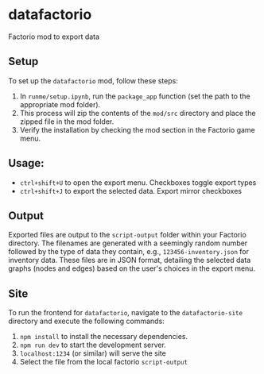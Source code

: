 # datafactorio
Factorio mod to export data

## Setup
To set up the `datafactorio` mod, follow these steps:

1. In `runme/setup.ipynb`, run the `package_app` function (set the path to the appropriate mod folder).
1. This process will zip the contents of the `mod/src` directory and place the zipped file in the mod folder.
1. Verify the installation by checking the mod section in the Factorio game menu.

## Usage:

- `ctrl+shift+U` to open the export menu. Checkboxes toggle export types
- `ctrl+shift+J` to export the selected data. Export mirror checkboxes

## Output
Exported files are output to the `script-output` folder within your Factorio directory. The filenames are generated with a seemingly random number followed by the type of data they contain, e.g., `123456-inventory.json` for inventory data. These files are in JSON format, detailing the selected data graphs (nodes and edges) based on the user's choices in the export menu.

## Site
To run the frontend for `datafactorio`, navigate to the `datafactorio-site` directory and execute the following commands:

1. `npm install` to install the necessary dependencies.
1. `npm run dev` to start the development server.
1. `localhost:1234` (or similar) will serve the site
1. Select the file from the local factorio `script-output`

